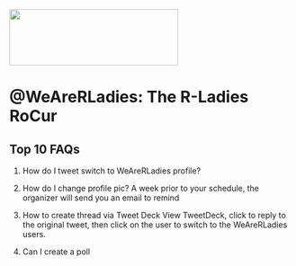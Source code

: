 <img src="https://github.com/rladies/starter-kit/blob/master/logo/R-LadiesGlobal_RBG_online_LogoWithText_Horizontal.png" data-canonical-src="https://github.com/rladies/starter-kit/blob/master/logo/R-LadiesGlobal_RBG_online_LogoWithText_Horizontal.png" width="300" height="100" />

# @WeAreRLadies: The R-Ladies RoCur  
    
## Top 10 FAQs
  
1. How do I tweet switch to WeAreRLadies profile?

2. How do I change profile pic?
A week prior to your schedule, the organizer will send you an email to remind

3. How to create thread via Tweet Deck
View TweetDeck,  click to reply to the original tweet, then click on the user to switch to the WeAreRLadies users. 

4. Can I create a poll
